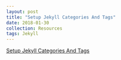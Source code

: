 ```yaml
---
layout: post
title: "Setup Jekyll Categories And Tags"
date: 2018-01-30
collection: Resources
tags: Jekyll
---
```


[Setup Jekyll Categories And Tags](https://blog.webjeda.com/jekyll-categories/)
